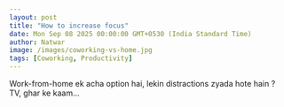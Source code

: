 ```yaml
---
layout: post
title: "How to increase focus"
date: Mon Sep 08 2025 00:00:00 GMT+0530 (India Standard Time)
author: Natwar
image: /images/coworking-vs-home.jpg
tags: [Coworking, Productivity]
---
```


Work-from-home ek acha option hai, lekin distractions zyada hote hain ? TV, ghar ke kaam...
